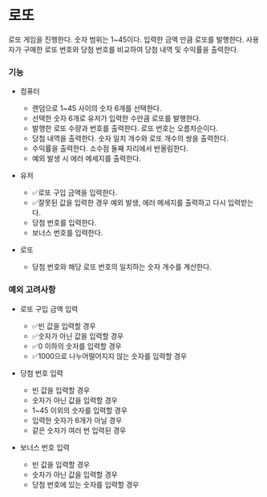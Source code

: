 # 로또

로또 게임을 진행한다. 숫자 범위는 1~45이다. 입력한 금액 만큼 로또를 발행한다.
사용자가 구매한 로또 번호와 당첨 번호를 비교하여 당첨 내역 및 수익률을 출력한다.

### 기능

- 컴퓨터

  - 랜덤으로 1~45 사이의 숫자 6개를 선택한다.
  - 선택한 숫자 6개로 유저가 입력한 수만큼 로또를 발행한다.
  - 발행한 로또 수량과 번호를 출력한다. 로또 번호는 오름차순이다.
  - 당첨 내역을 출력한다. 숫자 일치 개수와 로또 개수의 쌍을 출력한다.
  - 수익률을 출력한다. 소수점 둘째 자리에서 반올림한다.
  - 예외 발생 시 에러 메세지를 출력한다.

- 유저

  - ✅로또 구입 금액을 입력한다.
  - ✅잘못된 값을 입력한 경우 예외 발생, 에러 메세지를 출력하고 다시 입력받는다.
  - 당첨 번호를 입력한다.
  - 보너스 번호를 입력한다.

- 로또

  - 당첨 번호와 해당 로또 번호의 일치하는 숫자 개수를 계산한다.

### 예외 고려사항

- 로또 구입 금액 입력

  - ✅빈 값을 입력할 경우
  - ✅숫자가 아닌 값을 입력할 경우
  - ✅0 이하의 숫자를 입력할 경우
  - ✅1000으로 나누어떨어지지 않는 숫자를 입력할 경우

- 당첨 번호 입력

  - 빈 값을 입력할 경우
  - 숫자가 아닌 값을 입력할 경우
  - 1~45 이외의 숫자를 입력할 경우
  - 입력한 숫자가 6개가 아닐 경우
  - 같은 숫자가 여러 번 입력된 경우

- 보너스 번호 입력

  - 빈 값을 입력할 경우
  - 숫자가 아닌 값을 입력할 경우
  - 당첨 번호에 있는 숫자를 입력할 경우
